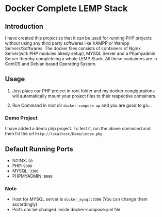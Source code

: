 # Docker Complete LEMP Stack 


## Introduction
I have created this project so that it can be used for running PHP projects without using any third party softwares like XAMPP or Wampp Servers/Softwares. The docker files consists of containers of Nginx Server(with PHP modules alredy setup), MYSQL Server and a Phpmyadmin Server thereby completeing a whole LEMP Stack. All these containers are in CentOS and Debian based Operating System.

## Usage

1. Just place our PHP project in root folder and my docker congigurations will automatically mount your project files to their respective containers.

2. Run Command in root dir ```docker-compose up``` and you are good to go...

### Demo Project

I have added a demo php project. To test it, run the above command and then hit the url ```http://localhost/Demo/index.php``` 

## Default Running Ports

* NGINX: ```80```
* PHP: ```9000```
* MYSQL: ```3306```
* PHPMYADMIN: ```8080```

### Note

* Host for MYSQL server is ```docker_mysql:3306``` (You can change them accordingly)
* Ports can be changed inside docker-compose.yml file 

